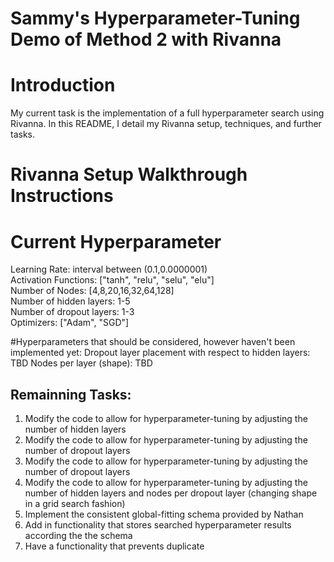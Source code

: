 # Sammy's Hyperparameter-Tuning Demo of Method 2 with Rivanna

# Introduction
My current task is the implementation of a full hyperparameter search using Rivanna. In this README, I detail my Rivanna setup, techniques, and further tasks.

# Rivanna Setup Walkthrough Instructions




# Current Hyperparameter 
Learning Rate: interval between (0.1,0.0000001) <br />
Activation Functions: ["tanh", "relu", "selu", "elu"] <br />
Number of Nodes: [4,8,20,16,32,64,128] <br />
Number of hidden layers: 1-5 <br />
Number of dropout layers: 1-3 <br />
Optimizers: ["Adam", "SGD"] <br />

#Hyperparameters that should be considered, however haven't been implemented yet:
Dropout layer placement with respect to hidden layers: TBD
Nodes per layer (shape): TBD



## Remainning Tasks:
 1. Modify the code to allow for hyperparameter-tuning by adjusting the number of hidden layers
 2. Modify the code to allow for hyperparameter-tuning by adjusting the number of dropout layers
 3. Modify the code to allow for hyperparameter-tuning by adjusting the number of dropout layers
 4. Modify the code to allow for hyperparameter-tuning by adjusting the number of hidden layers and nodes per dropout layer (changing shape in a grid search fashion)
 5. Implement the consistent global-fitting schema provided by Nathan
 6. Add in functionality that stores searched hyperparameter results according the the schema
 7. Have a functionality that prevents duplicate 
